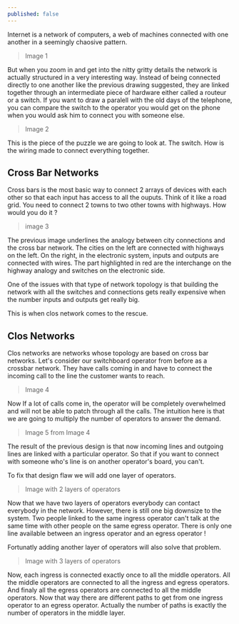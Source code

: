 ```yaml
---
published: false
---
```

Internet is a network of computers, a web of machines connected with one another in a seemingly chaosive pattern.

> Image 1

But when you zoom in and get into the nitty gritty details the network is actually structured in a very interesting way. Instead of being connected directly to one another like the previous drawing suggested, they are linked together through an intermediate piece of hardware either called a routeur or a switch. If you want to draw a paralell with the old days of the telephone, you can compare the switch to the operator you would get on the phone when you would ask him to connect you with someone else.

> Image 2

This is the piece of the puzzle we are going to look at. The switch. How is the wiring made to connect everything together.


## Cross Bar Networks

Cross bars is the most basic way to connect 2 arrays of devices with each other so that each input has access to all the ouputs. Think of it like a road grid. You need to connect 2 towns to two other towns with highways. How would you do it ?

> image 3

The previous image underlines the analogy between city connections and the cross bar network. The cities on the left are connected with highways on the left. On the right, in the electronic system, inputs and outputs are connected with wires. The part highlighted in red are the interchange on the highway analogy and switches on the electronic side.

One of the issues with that type of network topology is that building the network with all the switches and connections gets really expensive when the number inputs and outputs get really big.

This is when clos network comes to the rescue.


## Clos Networks

Clos networks are networks whose topology are based on cross bar networks. Let's consider our switchboard operator from before as a crossbar network. They have calls coming in and have to connect the incoming call to the line the customer wants to reach. 

>Image 4

Now If a lot of calls come in, the operator will be completely overwhelmed and will not be able to patch through all the calls. The intuition here is that we are going to multiply the number of operators to answer the demand.

> Image 5 from Image 4

The result of the previous design is that now incoming lines and outgoing lines are linked with a particular operator. So that if you want to connect with someone who's line is on another operator's board, you can't.

To fix that design flaw we will add one layer of operators.

> Image with 2 layers of operators

Now that we have two layers of operators everybody can contact everybody in the network. However, there is still one big downsize to the system. Two people linked to the same ingress operator can't talk at the same time with other people on the same egress operator. There is only one line available between an ingress operator and an egress operator !

Fortunatly adding another layer of operators will also solve that problem.

> Image with 3 layers of operators

Now, each ingress is connected exactly once to all the middle operators. All the middle operators are connected to all the ingress and egress operators. And finaly all the egress operators are connected to all the middle operators. Now that way there are different paths to get from one ingress operator to an egress operator. Actually the number of paths is exactly the number of operators in the middle layer.





